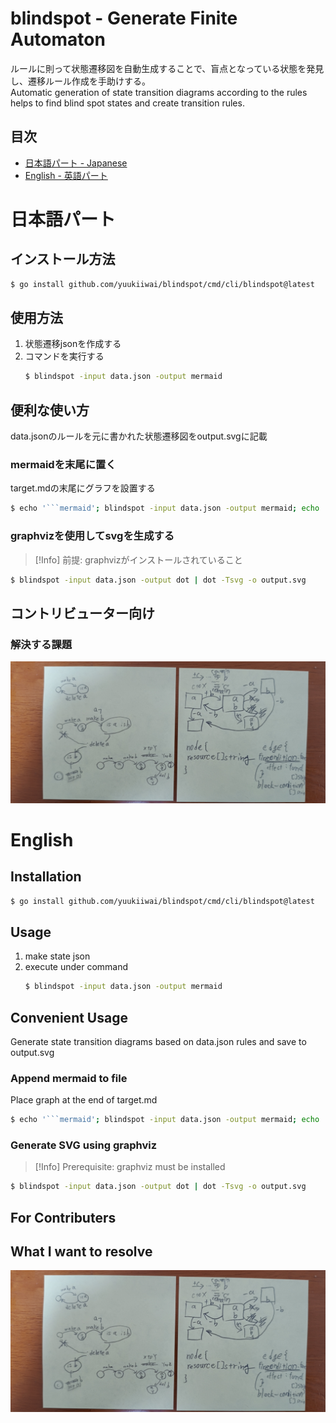 # blindspot - Generate Finite Automaton
ルールに則って状態遷移図を自動生成することで、盲点となっている状態を発見し、遷移ルール作成を手助けする。  
Automatic generation of state transition diagrams according to the rules helps to find blind spot states and create transition rules.
## 目次
- [日本語パート - Japanese](#日本語パート)
- [English - 英語パート](#english)

# 日本語パート
## インストール方法
```sh
$ go install github.com/yuukiiwai/blindspot/cmd/cli/blindspot@latest
```

## 使用方法
1. 状態遷移jsonを作成する
2. コマンドを実行する
    ```sh
    $ blindspot -input data.json -output mermaid
    ```

## 便利な使い方
data.jsonのルールを元に書かれた状態遷移図をoutput.svgに記載

### mermaidを末尾に置く
target.mdの末尾にグラフを設置する
```sh
$ echo '```mermaid'; blindspot -input data.json -output mermaid; echo '```' >> target.md
```

### graphvizを使用してsvgを生成する
> [!Info]
> 前提: graphvizがインストールされていること

```sh
$ blindspot -input data.json -output dot | dot -Tsvg -o output.svg
```

## コントリビューター向け
### 解決する課題
![初期案](./1st-design.jpg)

# English
## Installation
```sh
$ go install github.com/yuukiiwai/blindspot/cmd/cli/blindspot@latest
```

## Usage
1. make state json
2. execute under command
    ```sh
    $ blindspot -input data.json -output mermaid
    ```

## Convenient Usage
Generate state transition diagrams based on data.json rules and save to output.svg

### Append mermaid to file
Place graph at the end of target.md
```sh
$ echo '```mermaid'; blindspot -input data.json -output mermaid; echo '```' >> target.md
```

### Generate SVG using graphviz
> [!Info]
> Prerequisite: graphviz must be installed

```sh
$ blindspot -input data.json -output dot | dot -Tsvg -o output.svg
```

## For Contributers
## What I want to resolve
![1st disign](./1st-design.jpg)
